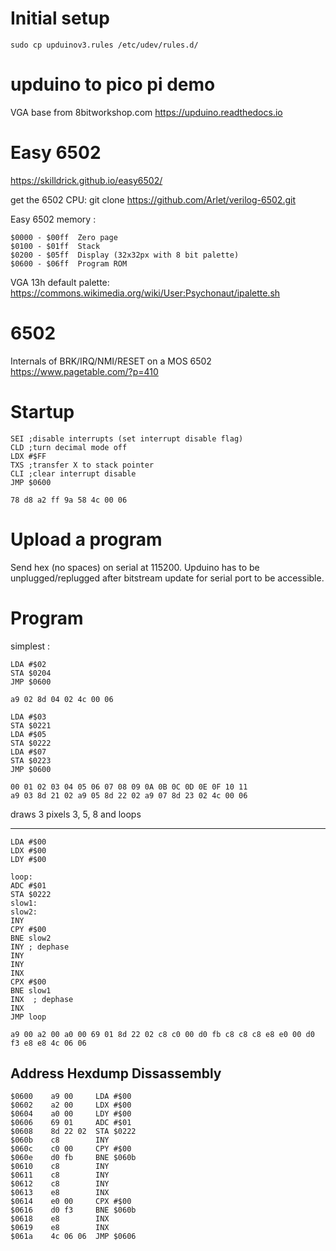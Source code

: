 Initial setup
=============
```
sudo cp upduinov3.rules /etc/udev/rules.d/
```

upduino to pico pi demo
=======================

VGA base from 8bitworkshop.com
https://upduino.readthedocs.io


Easy 6502
=========

https://skilldrick.github.io/easy6502/

get the 6502 CPU:
git clone  https://github.com/Arlet/verilog-6502.git

Easy 6502 memory :
```
$0000 - $00ff  Zero page
$0100 - $01ff  Stack
$0200 - $05ff  Display (32x32px with 8 bit palette)
$0600 - $06ff  Program ROM
```

VGA 13h default palette:
https://commons.wikimedia.org/wiki/User:Psychonaut/ipalette.sh


6502
====

Internals of BRK/IRQ/NMI/RESET on a MOS 6502 https://www.pagetable.com/?p=410


Startup
=======

```
SEI ;disable interrupts (set interrupt disable flag)
CLD ;turn decimal mode off
LDX #$FF
TXS ;transfer X to stack pointer
CLI ;clear interrupt disable
JMP $0600
```

```
78 d8 a2 ff 9a 58 4c 00 06
```

Upload a program
================

Send hex (no spaces) on serial at 115200.
Upduino has to be unplugged/replugged after bitstream update for serial port to be accessible.


Program
=======

simplest :
```
LDA #$02
STA $0204
JMP $0600
```
```
a9 02 8d 04 02 4c 00 06
```

```
LDA #$03
STA $0221
LDA #$05
STA $0222
LDA #$07
STA $0223
JMP $0600
```
```
00 01 02 03 04 05 06 07 08 09 0A 0B 0C 0D 0E 0F 10 11
a9 03 8d 21 02 a9 05 8d 22 02 a9 07 8d 23 02 4c 00 06
```
draws 3 pixels 3, 5, 8 and loops

-------------------
```
LDA #$00
LDX #$00
LDY #$00

loop:
ADC #$01
STA $0222
slow1:
slow2:
INY
CPY #$00
BNE slow2
INY ; dephase
INY
INY
INX
CPX #$00
BNE slow1
INX  ; dephase
INX
JMP loop
```
```
a9 00 a2 00 a0 00 69 01 8d 22 02 c8 c0 00 d0 fb c8 c8 c8 e8 e0 00 d0 f3 e8 e8 4c 06 06
```

Address  Hexdump   Dissassembly
-------------------------------
```
$0600    a9 00     LDA #$00
$0602    a2 00     LDX #$00
$0604    a0 00     LDY #$00
$0606    69 01     ADC #$01
$0608    8d 22 02  STA $0222
$060b    c8        INY 
$060c    c0 00     CPY #$00
$060e    d0 fb     BNE $060b
$0610    c8        INY 
$0611    c8        INY 
$0612    c8        INY 
$0613    e8        INX 
$0614    e0 00     CPX #$00
$0616    d0 f3     BNE $060b
$0618    e8        INX 
$0619    e8        INX 
$061a    4c 06 06  JMP $0606
```
